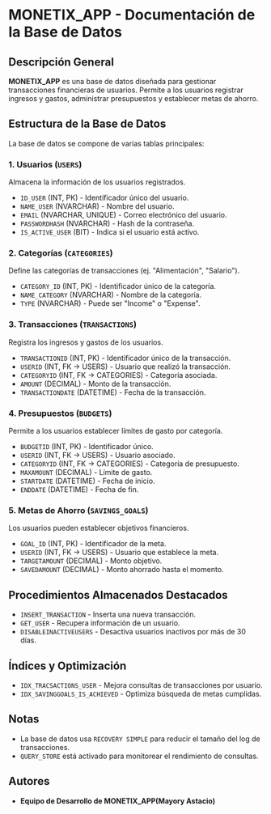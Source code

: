 # MONETIX_APP - Documentación de la Base de Datos

## Descripción General
**MONETIX_APP** es una base de datos diseñada para gestionar transacciones financieras de usuarios. Permite a los usuarios registrar ingresos y gastos, administrar presupuestos y establecer metas de ahorro.

## Estructura de la Base de Datos
La base de datos se compone de varias tablas principales:

### 1. **Usuarios (`USERS`)**
Almacena la información de los usuarios registrados.
- `ID_USER` (INT, PK) - Identificador único del usuario.
- `NAME_USER` (NVARCHAR) - Nombre del usuario.
- `EMAIL` (NVARCHAR, UNIQUE) - Correo electrónico del usuario.
- `PASSWORDHASH` (NVARCHAR) - Hash de la contraseña.
- `IS_ACTIVE_USER` (BIT) - Indica si el usuario está activo.

### 2. **Categorías (`CATEGORIES`)**
Define las categorías de transacciones (ej. "Alimentación", "Salario").
- `CATEGORY_ID` (INT, PK) - Identificador único de la categoría.
- `NAME_CATEGORY` (NVARCHAR) - Nombre de la categoría.
- `TYPE` (NVARCHAR) - Puede ser "Income" o "Expense".

### 3. **Transacciones (`TRANSACTIONS`)**
Registra los ingresos y gastos de los usuarios.
- `TRANSACTIONID` (INT, PK) - Identificador único de la transacción.
- `USERID` (INT, FK -> USERS) - Usuario que realizó la transacción.
- `CATEGORYID` (INT, FK -> CATEGORIES) - Categoría asociada.
- `AMOUNT` (DECIMAL) - Monto de la transacción.
- `TRANSACTIONDATE` (DATETIME) - Fecha de la transacción.

### 4. **Presupuestos (`BUDGETS`)**
Permite a los usuarios establecer límites de gasto por categoría.
- `BUDGETID` (INT, PK) - Identificador único.
- `USERID` (INT, FK -> USERS) - Usuario asociado.
- `CATEGORYID` (INT, FK -> CATEGORIES) - Categoría de presupuesto.
- `MAXAMOUNT` (DECIMAL) - Límite de gasto.
- `STARTDATE` (DATETIME) - Fecha de inicio.
- `ENDDATE` (DATETIME) - Fecha de fin.

### 5. **Metas de Ahorro (`SAVINGS_GOALS`)**
Los usuarios pueden establecer objetivos financieros.
- `GOAL_ID` (INT, PK) - Identificador de la meta.
- `USERID` (INT, FK -> USERS) - Usuario que establece la meta.
- `TARGETAMOUNT` (DECIMAL) - Monto objetivo.
- `SAVEDAMOUNT` (DECIMAL) - Monto ahorrado hasta el momento.

## Procedimientos Almacenados Destacados
- `INSERT_TRANSACTION` - Inserta una nueva transacción.
- `GET_USER` - Recupera información de un usuario.
- `DISABLEINACTIVEUSERS` - Desactiva usuarios inactivos por más de 30 días.

## Índices y Optimización
- `IDX_TRACSACTIONS_USER` - Mejora consultas de transacciones por usuario.
- `IDX_SAVINGGOALS_IS_ACHIEVED` - Optimiza búsqueda de metas cumplidas.

## Notas
- La base de datos usa `RECOVERY SIMPLE` para reducir el tamaño del log de transacciones.
- `QUERY_STORE` está activado para monitorear el rendimiento de consultas.

## Autores
- **Equipo de Desarrollo de MONETIX_APP(Mayory Astacio)**

